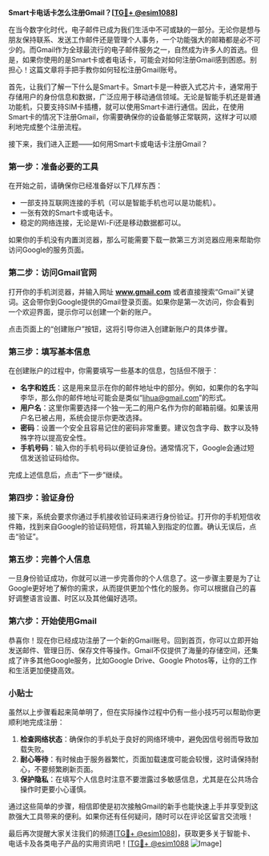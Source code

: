**Smart卡电话卡怎么注册Gmail？[[TG💪+ @esim1088](https://t.me/s/esim1088)]**

在当今数字化时代，电子邮件已成为我们生活中不可或缺的一部分。无论你是想与朋友保持联系、发送工作邮件还是管理个人事务，一个功能强大的邮箱都是必不可少的。而Gmail作为全球最流行的电子邮件服务之一，自然成为许多人的首选。但是，如果你使用的是Smart卡或者电话卡，可能会对如何注册Gmail感到困惑。别担心！这篇文章将手把手教你如何轻松注册Gmail账号。

首先，让我们了解一下什么是Smart卡。Smart卡是一种嵌入式芯片卡，通常用于存储用户的身份信息和数据，广泛应用于移动通信领域。无论是智能手机还是普通功能机，只要支持SIM卡插槽，就可以使用Smart卡进行通信。因此，在使用Smart卡的情况下注册Gmail，你需要确保你的设备能够正常联网，这样才可以顺利地完成整个注册流程。

接下来，我们进入正题——如何用Smart卡或电话卡注册Gmail？

### 第一步：准备必要的工具

在开始之前，请确保你已经准备好以下几样东西：
- 一部支持互联网连接的手机（可以是智能手机也可以是功能机）。
- 一张有效的Smart卡或电话卡。
- 稳定的网络连接，无论是Wi-Fi还是移动数据都可以。

如果你的手机没有内置浏览器，那么可能需要下载一款第三方浏览器应用来帮助你访问Google的服务页面。

### 第二步：访问Gmail官网

打开你的手机浏览器，并输入网址 **www.gmail.com** 或者直接搜索“Gmail”关键词。这会带你到Google提供的Gmail登录页面。如果你是第一次访问，你会看到一个欢迎界面，提示你可以创建一个新的账户。

点击页面上的“创建账户”按钮，这将引导你进入创建新账户的具体步骤。

### 第三步：填写基本信息

在创建账户的过程中，你需要填写一些基本的信息，包括但不限于：

- **名字和姓氏**：这是用来显示在你的邮件地址中的部分。例如，如果你的名字叫李华，那么你的邮件地址可能会是类似“lihua@gmail.com”的形式。
- **用户名**：这里你需要选择一个独一无二的用户名作为你的邮箱前缀。如果该用户名已被占用，系统会提示你更改选择。
- **密码**：设置一个安全且容易记住的密码非常重要。建议包含字母、数字以及特殊字符以提高安全性。
- **手机号码**：输入你的手机号码以便验证身份。通常情况下，Google会通过短信发送验证码给你。

完成上述信息后，点击“下一步”继续。

### 第四步：验证身份

接下来，系统会要求你通过手机接收验证码来进行身份验证。打开你的手机短信收件箱，找到来自Google的验证码短信，将其输入到指定的位置。确认无误后，点击“验证”。

### 第五步：完善个人信息

一旦身份验证成功，你就可以进一步完善你的个人信息了。这一步骤主要是为了让Google更好地了解你的需求，从而提供更加个性化的服务。你可以根据自己的喜好调整语言设置、时区以及其他偏好选项。

### 第六步：开始使用Gmail

恭喜你！现在你已经成功注册了一个新的Gmail账号。回到首页，你可以立即开始发送邮件、管理日历、保存文件等操作。Gmail不仅提供了海量的存储空间，还集成了许多其他Google服务，比如Google Drive、Google Photos等，让你的工作和生活更加便捷高效。

### 小贴士

虽然以上步骤看起来简单明了，但在实际操作过程中仍有一些小技巧可以帮助你更顺利地完成注册：

1. **检查网络状态**：确保你的手机处于良好的网络环境中，避免因信号弱而导致加载失败。
2. **耐心等待**：有时候由于服务器繁忙，页面加载速度可能会较慢，这时请保持耐心，不要频繁刷新页面。
3. **保护隐私**：在填写个人信息时注意不要泄露过多敏感信息，尤其是在公共场合操作时更要小心谨慎。

通过这些简单的步骤，相信即使是初次接触Gmail的新手也能快速上手并享受到这款强大工具带来的便利。如果你还有任何疑问，随时可以在评论区留言交流哦！

最后再次提醒大家关注我们的频道[[TG💪+ @esim1088](https://t.me/s/esim1088)]，获取更多关于智能卡、电话卡及各类电子产品的实用资讯吧！[[TG💪+ @esim1088](https://t.me/s/esim1088) ![Image](https://i.postimg.cc/4NQfJmqS/Snipaste-2025-05-13-00-14-12.png)]